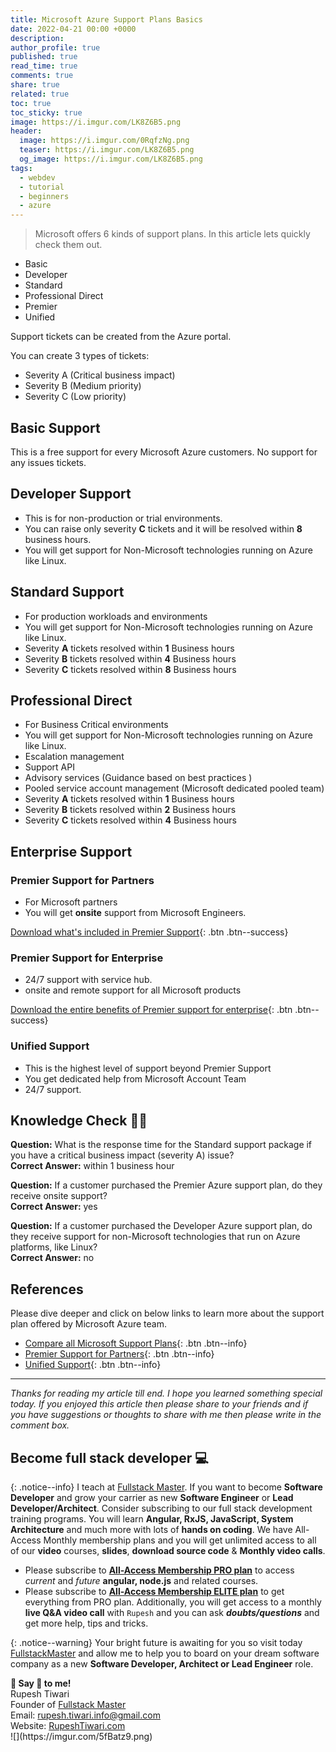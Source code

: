 ```yaml
---
title: Microsoft Azure Support Plans Basics
date: 2022-04-21 00:00 +0000
description:
author_profile: true
published: true
read_time: true
comments: true
share: true
related: true
toc: true
toc_sticky: true
image: https://i.imgur.com/LK8Z6B5.png
header:
  image: https://i.imgur.com/0RqfzNg.png
  teaser: https://i.imgur.com/LK8Z6B5.png
  og_image: https://i.imgur.com/LK8Z6B5.png
tags:
  - webdev
  - tutorial
  - beginners
  - azure
---
```


> Microsoft offers 6 kinds of support plans. In this article lets quickly check them out.

- Basic
- Developer
- Standard
- Professional Direct
- Premier
- Unified

Support tickets can be created from the Azure portal.

You can create 3 types of tickets:

- Severity A (Critical business impact)
- Severity B (Medium priority)
- Severity C (Low priority)

## Basic Support

This is a free support for every Microsoft Azure customers. No support for any issues tickets.

## Developer Support

- This is for non-production or trial environments.
- You can raise only severity **C** tickets and it will be resolved within **8** business hours.
- You will get support for Non-Microsoft technologies running on Azure like Linux.

## Standard Support

- For production workloads and environments
- You will get support for Non-Microsoft technologies running on Azure like Linux.
- Severity **A** tickets resolved within **1** Business hours
- Severity **B** tickets resolved within **4** Business hours
- Severity **C** tickets resolved within **8** Business hours

## Professional Direct

- For Business Critical environments
- You will get support for Non-Microsoft technologies running on Azure like Linux.
- Escalation management
- Support API
- Advisory services (Guidance based on best practices )
- Pooled service account management (Microsoft dedicated pooled team)
- Severity **A** tickets resolved within **1** Business hours
- Severity **B** tickets resolved within **2** Business hours
- Severity **C** tickets resolved within **4** Business hours

## Enterprise Support

### Premier Support for Partners

- For Microsoft partners
- You will get **onsite** support from Microsoft Engineers.

[Download what's included in Premier Support](https://assetsprod.microsoft.com/mpn/en-us/microsoft-premier-support-for-partners-to-partner-brochure.pdf){: .btn .btn--success}

### Premier Support for Enterprise

- 24/7 support with service hub.
- onsite and remote support for all Microsoft products

[Download the entire benefits of Premier support for enterprise](https://query.prod.cms.rt.microsoft.com/cms/api/am/binary/RE4z9ba){: .btn .btn--success}

### Unified Support

- This is the highest level of support beyond Premier Support
- You get dedicated help from Microsoft Account Team
- 24/7 support.

## Knowledge Check 👨‍🏫

**Question:** What is the response time for the Standard support package if you have a critical business impact (severity A) issue? \
**Correct Answer:** within 1 business hour

**Question:** If a customer purchased the Premier Azure support plan, do they receive onsite support? \
**Correct Answer:** yes

**Question:** If a customer purchased the Developer Azure support plan, do they receive support for non-Microsoft technologies that run on Azure platforms, like Linux? \
**Correct Answer:** no

## References

Please dive deeper and click on below links to learn more about the support plan offered by Microsoft Azure team.

- [Compare all Microsoft Support Plans](https://azure.microsoft.com/en-us/support/plans/){: .btn .btn--info}
- [Premier Support for Partners](https://partner.microsoft.com/en-US/support/microsoft-services-premier-support){: .btn .btn--info}
- [Unified Support](https://www.microsoft.com/en-us/msservices/unified-support-solutions?activetab=pivot1%3aprimaryr4){: .btn .btn--info}

---

_Thanks for reading my article till end. I hope you learned something special today. If you enjoyed this article then please share to your friends and if you have suggestions or thoughts to share with me then please write in the comment box._

## Become full stack developer 💻

{: .notice--info}
I teach at [Fullstack Master](https://www.fullstackmaster.net). If you want to become **Software Developer** and grow your carrier as new **Software Engineer** or **Lead Developer/Architect**. Consider subscribing to our full stack development training programs. You will learn **Angular, RxJS, JavaScript, System Architecture** and much more with lots of **hands on coding**. We have All-Access Monthly membership plans and you will get unlimited access to all of our **video** courses, **slides**, **download source code** & **Monthly video calls**.

- Please subscribe to **[All-Access Membership PRO plan](https://www.fullstackmaster.net/pro)** to access _current_ and _future_ **angular, node.js** and related courses.
- Please subscribe to **[All-Access Membership ELITE plan](https://www.fullstackmaster.net/elite)** to get everything from PRO plan. Additionally, you will get access to a monthly **live Q&A video call** with `Rupesh` and you can ask **_doubts/questions_** and get more help, tips and tricks.

{: .notice--warning}
Your bright future is awaiting for you so visit today [FullstackMaster](www.fullstackmaster.net) and allow me to help you to board on your dream software company as a new **Software Developer, Architect or Lead Engineer** role.

<div class="notice--success">
<strong>💖 Say 👋 to me!</strong>
<br>Rupesh Tiwari
<br>Founder of <a href="https://www.fullstackmaster.net">Fullstack Master </a>
<br>Email: <a href="mailto:rupesh.tiwari.info@gmail.com?subject=Hi">rupesh.tiwari.info@gmail.com</a>
<br>Website: <a href="https://www.rupeshtiwari.com">RupeshTiwari.com </a>
</div>
![](https://imgur.com/5fBatz9.png)
